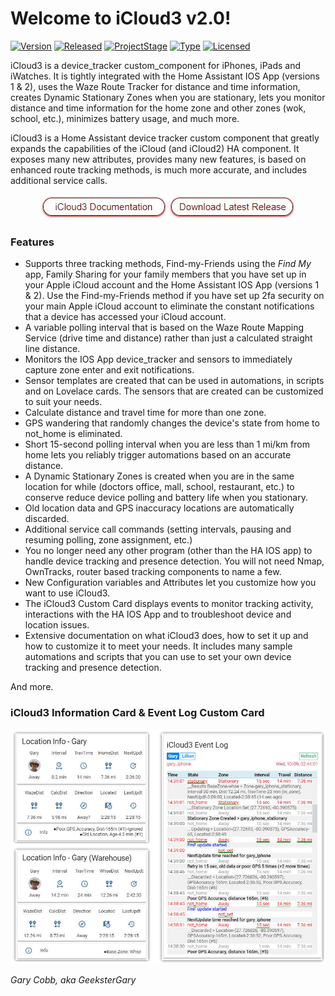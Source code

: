 # Welcome to iCloud3 v2.0!

[![Version](https://img.shields.io/badge/Version-2.0-blue.svg)](https://github.com/gcobb321/icloud3)
[![Released](https://img.shields.io/badge/Released-October,_2019-blue.svg)](https://github.com/gcobb321/icloud3)
[![ProjectStage](https://img.shields.io/badge/ProjectStage-General_Availability-red.svg)](https://github.com/gcobb321/icloud3)
[![Type](https://img.shields.io/badge/Type-Custom_Component-orange.svg)](https://github.com/gcobb321/icloud3)
[![Licensed](https://img.shields.io/badge/Licesned-MIT-green.svg)](https://github.com/gcobb321/icloud3)

iCloud3 is a device_tracker custom_component for iPhones, iPads and iWatches. It is tightly integrated with the Home Assistant IOS App (versions 1 & 2), uses the Waze Route Tracker for distance and time information, creates Dynamic Stationary Zones when you are stationary, lets you monitor distance and time information for the home zone and other zones (wok, school, etc.), minimizes battery usage, and much more.

iCloud3 is a Home Assistant device tracker custom component that greatly expands the capabilities of the iCloud (and iCloud2) HA component. It exposes many new attributes, provides many new features, is based on enhanced route tracking methods, is much more accurate, and includes additional service calls.
<div  align="center"><a href="https://gcobb321.github.io/icloud3_dev/#/"><img src="docs/images/button_documentation.jpg"></a><a href="https://github.com/gcobb321/icloud3_dev/releases"><img src="docs/images/button_download_long.jpg"></a></div>

### Features
- Supports three tracking methods, Find-my-Friends using the *Find My* app, Family Sharing for your family members that you have set up in your Apple iCloud account and the Home Assistant IOS App (versions 1 & 2). Use the Find-my-Friends method if you have set up 2fa security on your main Apple iCloud account to eliminate the constant notifications that a device has accessed your iCloud account.
- A variable polling interval that is based on the Waze Route Mapping Service (drive time and distance) rather than just a calculated straight line distance.
- Monitors the IOS App device_tracker and sensors to immediately capture zone enter and exit notifications.
- Sensor templates are created that can be used in automations, in scripts and on Lovelace cards. The sensors that are created can be customized to suit your needs.
- Calculate distance and travel time for more than one zone.
- GPS wandering that randomly changes the device's state from home to not_home is eliminated.
- Short 15-second polling interval when you are less than 1 mi/km from home lets you reliably trigger automations based on an accurate distance.
- A Dynamic Stationary Zones is created when you are in the same location for while (doctors office, mall, school, restaurant, etc.) to conserve reduce device polling and battery life when you stationary.
- Old location data and GPS inaccuracy locations are automatically discarded.
- Additional service call commands (setting intervals, pausing and resuming polling, zone assignment, etc.)
- You no longer need any other program (other than the HA IOS app) to handle device tracking and presence detection. You will not need Nmap, OwnTracks, router based tracking components to name a few.
- New Configuration variables and Attributes let you customize how you want to use iCloud3.
- The iCloud3 Custom Card displays events to monitor tracking activity, interactions with the HA IOS App and to troubleshoot device and location issues.
- Extensive documentation on what iCloud3 does, how to set it up and how to customize it to meet your needs. It includes many sample automations and scripts that you can use to set your own device tracking and presence detection.

And more.

### iCloud3 Information Card & Event Log Custom Card

![readme](docs/images/readme.jpg)

*Gary Cobb, aka GeeksterGary*
